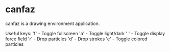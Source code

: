 # canfaz
canfaz is a drawing environment application.

Useful keys:
'f' - Toggle fullscreen
'a' - Toggle light/dark
' ' - Toggle display force field
'r' - Drop particles
'd' - Drop strokes
'e' - Toggle colored particles



